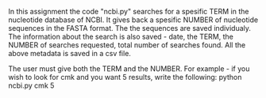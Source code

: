 In this assignment the code "ncbi.py" searches for a spesific TERM in the nucleotide database of NCBI.
It gives back a spesific NUMBER of nucleotide sequences in the FASTA format. The the sequences are saved individualy.
The information about the search is also saved - date, the TERM, the NUMBER of searches requested, total number of searches found.
All the above metadata is saved in a csv file.

The user must give both the TERM and the NUMBER.
For example - if you wish to look for cmk and you want 5 results, write the following:
python ncbi.py cmk 5
